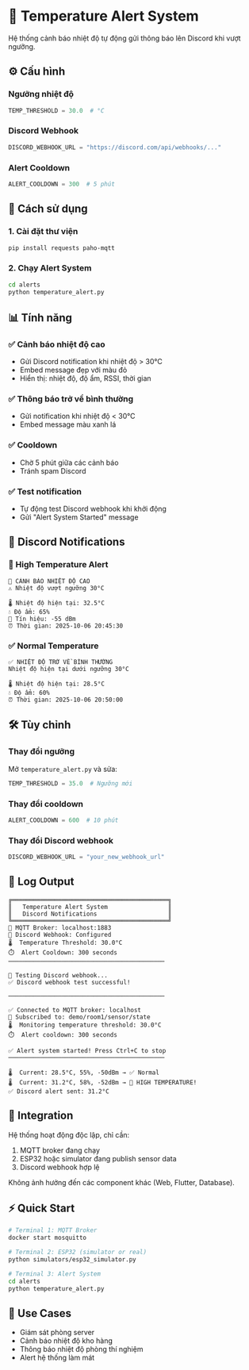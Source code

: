 # 🔔 Temperature Alert System

Hệ thống cảnh báo nhiệt độ tự động gửi thông báo lên Discord khi vượt ngưỡng.

## ⚙️ Cấu hình

### Ngưỡng nhiệt độ

```python
TEMP_THRESHOLD = 30.0  # °C
```

### Discord Webhook

```python
DISCORD_WEBHOOK_URL = "https://discord.com/api/webhooks/..."
```

### Alert Cooldown

```python
ALERT_COOLDOWN = 300  # 5 phút
```

## 🚀 Cách sử dụng

### 1. Cài đặt thư viện

```bash
pip install requests paho-mqtt
```

### 2. Chạy Alert System

```bash
cd alerts
python temperature_alert.py
```

## 📊 Tính năng

### ✅ Cảnh báo nhiệt độ cao

- Gửi Discord notification khi nhiệt độ > 30°C
- Embed message đẹp với màu đỏ
- Hiển thị: nhiệt độ, độ ẩm, RSSI, thời gian

### ✅ Thông báo trở về bình thường

- Gửi notification khi nhiệt độ < 30°C
- Embed message màu xanh lá

### ✅ Cooldown

- Chờ 5 phút giữa các cảnh báo
- Tránh spam Discord

### ✅ Test notification

- Tự động test Discord webhook khi khởi động
- Gửi "Alert System Started" message

## 📱 Discord Notifications

### 🚨 High Temperature Alert

```
🚨 CẢNH BÁO NHIỆT ĐỘ CAO
⚠️ Nhiệt độ vượt ngưỡng 30°C

🌡️ Nhiệt độ hiện tại: 32.5°C
💧 Độ ẩm: 65%
📶 Tín hiệu: -55 dBm
⏰ Thời gian: 2025-10-06 20:45:30
```

### ✅ Normal Temperature

```
✅ NHIỆT ĐỘ TRỞ VỀ BÌNH THƯỜNG
Nhiệt độ hiện tại dưới ngưỡng 30°C

🌡️ Nhiệt độ hiện tại: 28.5°C
💧 Độ ẩm: 60%
⏰ Thời gian: 2025-10-06 20:50:00
```

## 🛠️ Tùy chỉnh

### Thay đổi ngưỡng

Mở `temperature_alert.py` và sửa:

```python
TEMP_THRESHOLD = 35.0  # Ngưỡng mới
```

### Thay đổi cooldown

```python
ALERT_COOLDOWN = 600  # 10 phút
```

### Thay đổi Discord webhook

```python
DISCORD_WEBHOOK_URL = "your_new_webhook_url"
```

## 📝 Log Output

```
╔════════════════════════════════════════════╗
║   Temperature Alert System                 ║
║   Discord Notifications                    ║
╚════════════════════════════════════════════╝
📡 MQTT Broker: localhost:1883
🔔 Discord Webhook: Configured
🌡️  Temperature Threshold: 30.0°C
⏱️  Alert Cooldown: 300 seconds
────────────────────────────────────────────

🧪 Testing Discord webhook...
✅ Discord webhook test successful!

────────────────────────────────────────────

✅ Connected to MQTT broker: localhost
📡 Subscribed to: demo/room1/sensor/state
🌡️  Monitoring temperature threshold: 30.0°C
⏱️  Alert cooldown: 300 seconds

✅ Alert system started! Press Ctrl+C to stop
────────────────────────────────────────────

🌡️  Current: 28.5°C, 55%, -50dBm → ✅ Normal
🌡️  Current: 31.2°C, 58%, -52dBm → 🚨 HIGH TEMPERATURE!
✅ Discord alert sent: 31.2°C
```

## 🔗 Integration

Hệ thống hoạt động độc lập, chỉ cần:

1. MQTT broker đang chạy
2. ESP32 hoặc simulator đang publish sensor data
3. Discord webhook hợp lệ

Không ảnh hưởng đến các component khác (Web, Flutter, Database).

## ⚡ Quick Start

```bash
# Terminal 1: MQTT Broker
docker start mosquitto

# Terminal 2: ESP32 (simulator or real)
python simulators/esp32_simulator.py

# Terminal 3: Alert System
cd alerts
python temperature_alert.py
```

## 🎯 Use Cases

- Giám sát phòng server
- Cảnh báo nhiệt độ kho hàng
- Thông báo nhiệt độ phòng thí nghiệm
- Alert hệ thống làm mát
